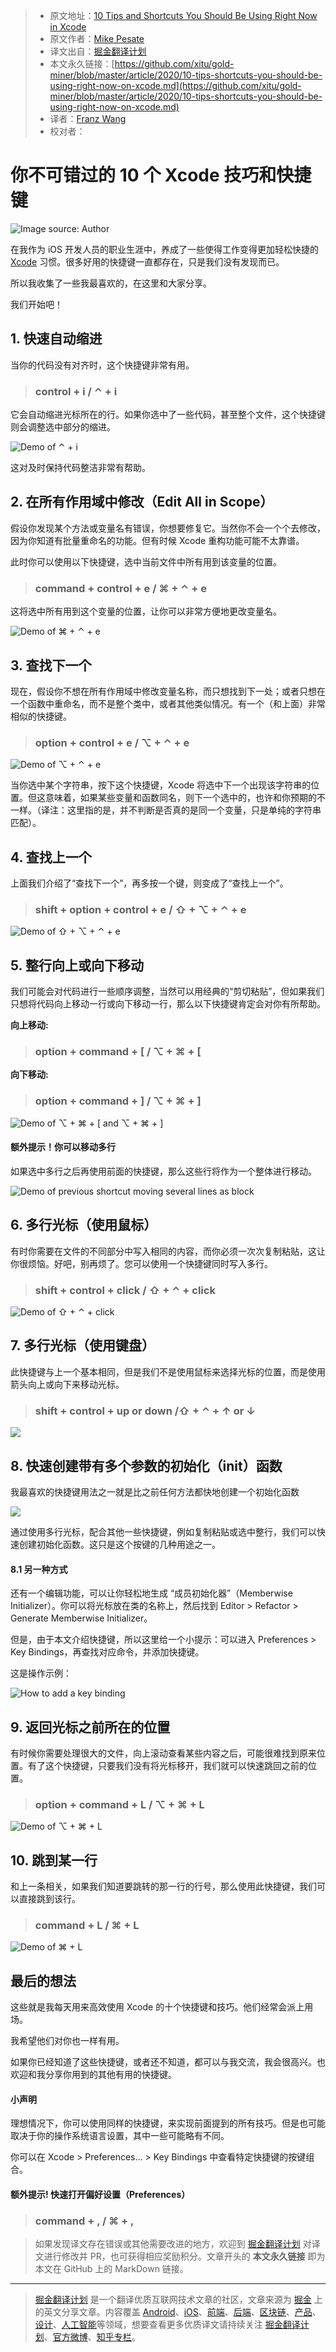 > * 原文地址：[10 Tips and Shortcuts You Should Be Using Right Now in Xcode](https://medium.com/better-programming/10-tips-shortcuts-you-should-be-using-right-now-on-xcode-2e9e1b01511e)
> * 原文作者：[Mike Pesate](https://medium.com/@mpesate)
> * 译文出自：[掘金翻译计划](https://github.com/xitu/gold-miner)
> * 本文永久链接：[https://github.com/xitu/gold-miner/blob/master/article/2020/10-tips-shortcuts-you-should-be-using-right-now-on-xcode.md](https://github.com/xitu/gold-miner/blob/master/article/2020/10-tips-shortcuts-you-should-be-using-right-now-on-xcode.md)
> * 译者：[Franz Wang](https://github.com/Franz-Wang)
> * 校对者：

# 你不可错过的 10 个 Xcode 技巧和快捷键

![Image source: Author](https://cdn-images-1.medium.com/max/2800/1*-xfCo4HM6bQ4kieiOHOTGQ.png)

在我作为 iOS 开发人员的职业生涯中，养成了一些使得工作变得更加轻松快捷的 [Xcode](https://developer.apple.com/xcode/resources/) 习惯。很多好用的快捷键一直都存在，只是我们没有发现而已。

所以我收集了一些我最喜欢的，在这里和大家分享。

我们开始吧！

## 1. 快速自动缩进

当你的代码没有对齐时，这个快捷键非常有用。

> ### control + i / ⌃ + i

它会自动缩进光标所在的行。如果你选中了一些代码，甚至整个文件，这个快捷键则会调整选中部分的缩进。

![Demo of ⌃ + i](https://cdn-images-1.medium.com/max/2000/1*WPbPnBUY-SUzLEE9AiDPkA.gif)

这对及时保持代码整洁非常有帮助。

## 2. 在所有作用域中修改（Edit All in Scope）

假设你发现某个方法或变量名有错误，你想要修复它。当然你不会一个个去修改，因为你知道有批量重命名的功能。但有时候 Xcode 重构功能可能不太靠谱。

此时你可以使用以下快捷键，选中当前文件中所有用到该变量的位置。

> ### command + control + e / ⌘ + ⌃ + e

这将选中所有用到这个变量的位置，让你可以非常方便地更改变量名。

![Demo of ⌘ + ⌃ + e](https://cdn-images-1.medium.com/max/2000/1*-NKhqBvn7jLQk2nVOMbObA.gif)

## 3. 查找下一个

现在，假设你不想在所有作用域中修改变量名称，而只想找到下一处；或者只想在一个函数中重命名，而不是整个类中，或者其他类似情况。有一个（和上面）非常相似的快捷键。

> ### option + control + e / ⌥ + ⌃ + e

![Demo of ⌥ + ⌃ + e](https://cdn-images-1.medium.com/max/2000/1*T9oXtmeKZ9-fH5A-6tqtiA.gif)

当你选中某个字符串，按下这个快捷键，Xcode 将选中下一个出现该字符串的位置。但这意味着，如果某些变量和函数同名，则下一个选中的，也许和你预期的不一样。（译注：这里指的是，并不判断是否真的是同一个变量，只是单纯的字符串匹配）。


## 4. 查找上一个

上面我们介绍了“查找下一个”，再多按一个键，则变成了“查找上一个”。

> ### shift + option + control + e / ⇧ + ⌥ + ⌃ + e

![Demo of ⇧ + ⌥ + ⌃ + e](https://cdn-images-1.medium.com/max/2000/1*3KQPZ1zDdgAreauSlXKMgw.gif)

## 5. 整行向上或向下移动

我们可能会对代码进行一些顺序调整，当然可以用经典的“剪切粘贴”，但如果我们只想将代码向上移动一行或向下移动一行，那么以下快捷键肯定会对你有所帮助。

**向上移动:**

> ### option + command + [ / ⌥ + ⌘ + [

**向下移动:**

> ### option + command + ] / ⌥ + ⌘ + ]

![Demo of ⌥ + ⌘ + [ and ⌥ + ⌘ + ]](https://cdn-images-1.medium.com/max/2000/1*RejIpD9jKgE8HOtKD_JsCA.gif)

#### 额外提示！你可以移动多行

如果选中多行之后再使用前面的快捷键，那么这些行将作为一个整体进行移动。

![Demo of previous shortcut moving several lines as block](https://cdn-images-1.medium.com/max/2000/1*NNCsSDveGTd_O0TBLrHbjQ.gif)


## 6. 多行光标（使用鼠标）

有时你需要在文件的不同部分中写入相同的内容，而你必须一次次复制粘贴，这让你很烦恼。好吧，别再烦了。您可以使用一个快捷键同时写入多行。

> ### shift + control + click / ⇧ + ⌃ + click

![Demo of ⇧ + ⌃ + click](https://cdn-images-1.medium.com/max/2000/1*SIOMgVWDQ477m5pjfSJiHw.gif)

## 7. 多行光标（使用键盘）

此快捷键与上一个基本相同，但是我们不是使用鼠标来选择光标的位置，而是使用箭头向上或向下来移动光标。

> ### shift + control + up or down /⇧ + ⌃ + ↑ or ↓

![](https://cdn-images-1.medium.com/max/2000/1*1vC7b4sj4U_rIGvbM94fMw.gif)

## 8. 快速创建带有多个参数的初始化（init）函数

我最喜欢的快捷键用法之一就是比之前任何方法都快地创建一个初始化函数

![](https://cdn-images-1.medium.com/max/2000/1*8G_uBAI7tyIhejpOBqlMLw.gif)

通过使用多行光标，配合其他一些快捷键，例如复制粘贴或选中整行，我们可以快速创建初始化函数。这只是这个按键的几种用途之一。

#### 8.1 另一种方式

还有一个编辑功能，可以让你轻松地生成 “成员初始化器”（Memberwise Initializer）。你可以将光标放在类的名称上，然后找到 Editor > Refactor > Generate Memberwise Initializer。

但是，由于本文介绍快捷键，所以这里给一个小提示：可以进入 Preferences > Key Bindings，再查找对应命令，并添加快捷键。

这是操作示例：

![How to add a key binding](https://cdn-images-1.medium.com/max/2000/1*Rg1nkinvgq2hAfG4XLdWog.gif)

## 9. 返回光标之前所在的位置

有时候你需要处理很大的文件，向上滚动查看某些内容之后，可能很难找到原来位置。有了这个快捷键，只要我们没有将光标移开，我们就可以快速跳回之前的位置。

> ### option + command + L / ⌥ + ⌘ + L

![Demo of ⌥ + ⌘ + L](https://cdn-images-1.medium.com/max/2000/1*Cg9aSw5-Pcl75WJg859Wxw.gif)

## 10. 跳到某一行

和上一条相关，如果我们知道要跳转的那一行的行号，那么使用此快捷键，我们可以直接跳到该行。

> ### command + L / ⌘ + L

![Demo of ⌘ + L](https://cdn-images-1.medium.com/max/2000/1*N_UIb2ZCgPQQphMF5EIqjw.gif)

## 最后的想法

这些就是我每天用来高效使用 Xcode 的十个快捷键和技巧。他们经常会派上用场。

我希望他们对你也一样有用。

如果你已经知道了这些快捷键，或者还不知道，都可以与我交流，我会很高兴。也欢迎和我分享你用到的其他有用的快捷键。

#### 小声明

理想情况下，你可以使用同样的快捷键，来实现前面提到的所有技巧。但是也可能取决于你的操作系统语言设置，其中一些可能略有不同。

你可以在 Xcode > Preferences… > Key Bindings 中查看特定快捷键的按键组合。

#### 额外提示! 快速打开偏好设置（Preferences）

> ### command + , / ⌘ + ,

> 如果发现译文存在错误或其他需要改进的地方，欢迎到 [掘金翻译计划](https://github.com/xitu/gold-miner) 对译文进行修改并 PR，也可获得相应奖励积分。文章开头的 **本文永久链接** 即为本文在 GitHub 上的 MarkDown 链接。

---

> [掘金翻译计划](https://github.com/xitu/gold-miner) 是一个翻译优质互联网技术文章的社区，文章来源为 [掘金](https://juejin.im) 上的英文分享文章。内容覆盖 [Android](https://github.com/xitu/gold-miner#android)、[iOS](https://github.com/xitu/gold-miner#ios)、[前端](https://github.com/xitu/gold-miner#前端)、[后端](https://github.com/xitu/gold-miner#后端)、[区块链](https://github.com/xitu/gold-miner#区块链)、[产品](https://github.com/xitu/gold-miner#产品)、[设计](https://github.com/xitu/gold-miner#设计)、[人工智能](https://github.com/xitu/gold-miner#人工智能)等领域，想要查看更多优质译文请持续关注 [掘金翻译计划](https://github.com/xitu/gold-miner)、[官方微博](http://weibo.com/juejinfanyi)、[知乎专栏](https://zhuanlan.zhihu.com/juejinfanyi)。
